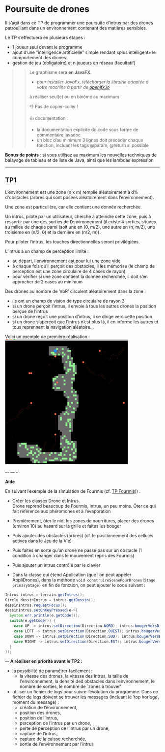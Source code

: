 # Poursuite de drones

Il s’agit dans ce TP de programmer une poursuite d’intrus par des drones patrouillant dans un environnement contenant des matières sensibles.

Le TP s’effectuera en plusieurs étapes :

 - 1 joueur seul devant le programme
  - ajout d’une "intelligence artificielle" simple rendant «plus intelligent» le comportement des drones.
  - gestion de jeu (obligatoire) et n joueurs en réseau (facultatif)

>>Le graphisme sera **en JavaFX**.
>>  - *pour installer JavaFx, télécharger la librairie adaptée à votre machine à partir de [openjfx.io](https://openjfx.io/)*
>> 
>> à réaliser seul(e) ou en binôme au maximum
>> 
>> :-1: Pas de copier-coller !
>> 
>> :+1: documentation :
>>  - la documentation explicite du code sous forme de commentaire javadoc
>>   - un bloc d’au minimum 3 lignes doit précéder chaque fonction, incluant les tags @param, @return si possible


**Bonus de points** : si vous utilisez au maximum les nouvelles techniques de balayage de tableau et de liste de Java, ainsi que les lambdas expression

----
## TP1
L’environnement est une zone (n x m) remplie aléatoirement à d% d'obstacles (arbres qui sont posées aléatoirement dans l’environnement).

Une zone est particulière, car elle contient une donnée recherchée.

Un intrus, piloté par un utilisateur, cherche à atteindre cette zone, puis à ressortir par une des sorties de l’environnement (il existe 4 sorties, situées au milieu de chaque paroi (soit une en (0, m/2), une autre en (n, m/2), une troisième en (n/2, 0) et la dernière en (n/2, m)).

Pour piloter l’intrus, les touches directionnelles seront privilégiées.

L’intrus a un champ de perception limité :
 - au départ, l'environnement est pour lui une zone vide
 - à chaque fois qu’il perçoit des obstacles, il les mémorise (le champ de perception est une zone circulaire de 4 cases de rayon)
 - pour vérifier si une zone contient la donnée recherchée, il doit s’en approcher de 2 cases au minimum

 
Des drones au nombre de ’nbR’ circulent aléatoirement dans la zone :
 - ils ont un champ de vision de type circulaire de rayon 3
 - si un drone perçoit l’intrus, il envoie à tous les autres drones la position perçue de l’intrus
 - si un drone reçoit une position d’intrus, il se dirige vers cette position
 - si un drone s’aperçoit que l’intrus n’est plus là, il en informe les autres et tous reprennent la navigation aléatoire...

Voici un exemple de première réalisation :
![exemple de poursuite](./poursuite1.png)

--
— -

**Aide**

En suivant l’exemple de la simulation de Fourmis (cf. [TP Fourmis](https://github.com/EmmanuelADAM/coursJavaAvance/tree/master/TP/fourmis))) .

- Créer les classes Drone et Intrus. <br>
  Drone reprend beaucoup de Fourmis, Intrus, un peu moins. 
  Ôter ce qui fait référence aux phéromones et à l’évaporation
  
- Premièrement, ôter le nid, les zones de nourritures, placer des drones (environ 10) au hasard sur la grille et faites les bouger
- Puis ajouter des obstacles (arbres) (cf. le positionnement des cellules actives dans le Jeu de la Vie)
- Puis faites en sorte qu’un drone ne passe pas sur un obstacle (1 condition à changer dans le mouvement repris des Fourmis)
- Puis ajouter un intrus contrôlé par le clavier
- Dans la classe qui étend Application (que l’on peut appeler AppliDrones),
  dans la méthode ``void construireScenePourDrones(Stage primaryStage)``
  en fin de fonction, on peut ajouter le code suivant :
```Java
Intrus intrus = terrain.getIntrus();
Circle dessinIntrus = intrus.getDessin();
dessinIntrus.requestFocus();
dessinIntrus.setOnKeyPressed(e->{
  System.err.println(e.getCode());
  switch(e.getCode()) {
    case UP -> intrus.setDirection(Direction.NORD); intrus.bougerVersDirection(); 
    case LEFT -> intrus.setDirection(Direction.OUEST); intrus.bougerVersDirection(); 
    case DOWN -> intrus.setDirection(Direction.SUD); intrus.bougerVersDirection(); 
    case RIGHT -> intrus.setDirection(Direction.EST); intrus.bougerVersDirection(); 
  }
});
```
--
**A réaliser en priorité avant le TP2 :**

- la possibilité de paramétrer facilement :
  - la vitesse des drones, la vitesse des intrus, la taille de l'environnement, la densité ded obstacles dans l’environnement, le nombre de sorties, le nombre de `zones à trouver’
- utiliser un fichier de logs pour suivre l’évolution du programme. Dans ce fichier de logs doivent se trouver les messages (incluant le ’top horloge’, moment du message) :
  - création de l’environnement,
  - position des drones,
  - position de l’intrus,
  - perception de l’intrus par un drone,
  - perte de perception de l’intrus par un drone,
  - capture de l’intrus,
  - capture de la caisse recherchée,
  - sortie de l’environnement par l’intrus
